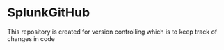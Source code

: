 # SplunkGitHub
This repository is created for version controlling which is to keep track of changes in code
